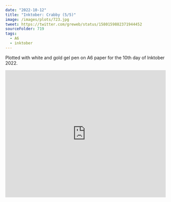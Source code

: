 ```yaml
---
date: "2022-10-12"
title: "Inktober: Crabby (5/5)"
image: /images/plots/723.jpg
tweet: https://twitter.com/greweb/status/1580159882371944452
sourceFolder: 719
tags:
  - A6
  - inktober
---
```


Plotted with white and gold gel pen on A6 paper for the 10th day of Inktober 2022.

<iframe width="100%" height="400" src="https://www.youtube.com/embed/fxHhqu8GOUA" title="YouTube video player" frameborder="0" allow="accelerometer; autoplay; clipboard-write; encrypted-media; gyroscope; picture-in-picture" allowfullscreen></iframe>
